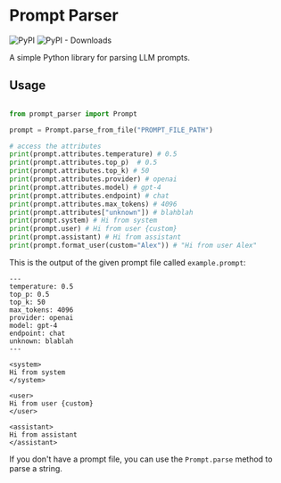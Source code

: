 # Prompt Parser

![PyPI](https://img.shields.io/pypi/v/prompt-parser?label=pypi%20package)
![PyPI - Downloads](https://img.shields.io/pypi/dm/prompt-parser)

A simple Python library for parsing LLM prompts.

## Usage

```python

from prompt_parser import Prompt

prompt = Prompt.parse_from_file("PROMPT_FILE_PATH")

# access the attributes
print(prompt.attributes.temperature) # 0.5
print(prompt.attributes.top_p)  # 0.5
print(prompt.attributes.top_k) # 50
print(prompt.attributes.provider) # openai
print(prompt.attributes.model) # gpt-4
print(prompt.attributes.endpoint) # chat
print(prompt.attributes.max_tokens) # 4096
print(prompt.attributes["unknown"]) # blahblah
print(prompt.system) # Hi from system
print(prompt.user) # Hi from user {custom}
print(prompt.assistant) # Hi from assistant
print(prompt.format_user(custom="Alex")) # "Hi from user Alex"
```

This is the output of the given prompt file called `example.prompt`:
```
---
temperature: 0.5
top_p: 0.5
top_k: 50
max_tokens: 4096
provider: openai
model: gpt-4
endpoint: chat
unknown: blablah
---

<system>
Hi from system
</system>

<user>
Hi from user {custom}
</user>

<assistant>
Hi from assistant
</assistant>
```

If you don't have a prompt file, you can use the `Prompt.parse` method to parse a string.

